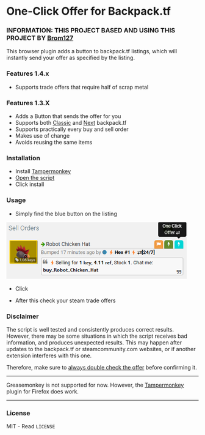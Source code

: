 # One-Click Offer for Backpack.tf

### INFORMATION: THIS PROJECT BASED AND USING THIS PROJECT BY [Brom127](https://github.com/peleicht/backpack-offer-sender/) 

This browser plugin adds a button to backpack.tf listings, which will instantly send your offer as specified by the listing.

### Features 1.4.x

- Supports trade offers that require half of scrap metal

### Features 1.3.X

- Adds a Button that sends the offer for you
- Supports both [Classic](https://backpack.tf) and [Next](https://next.backpack.tf) backpack.tf
- Supports practically every buy and sell order
- Makes use of change
- Avoids reusing the same items

### Installation

- Install [Tampermonkey](https://www.tampermonkey.net/)
- [Open the script](https://github.com/BrBriz/One-Click-Offer/raw/main/One-Click-Offer.user.js)
- Click install


### Usage

- Simply find the blue button on the listing

![listings with buttons](/images/SellOrder.png)

- Click

- After this check your steam trade offers

### Disclaimer

The script is well tested and consistently produces correct results.
However, there may be some situations in which the script receives bad information, and produces unexpected results.
This may happen after updates to the backpack.tf or steamcommunity.com websites, or if another extension interferes with this one.

Therefore, make sure to <ins>always double check the offer</ins> before confirming it.

---

Greasemonkey is not supported for now. However, the [Tampermonkey](https://www.tampermonkey.net/) plugin for Firefox does work.

---

### License

MIT - Read `LICENSE`

